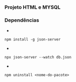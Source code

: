 ### Projeto HTML e MYSQL

### Dependências
*
```
npm install -g json-server
```

* 
```
npx json-server --watch db.json
```

*
```
npm uninstall <nome-do-pacote>
```